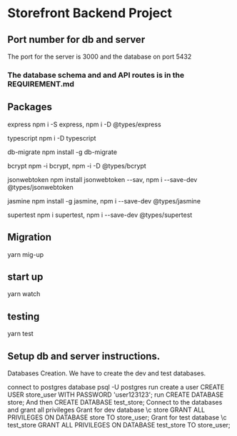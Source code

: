 # Storefront Backend Project

## Port number for db and server
The port for the server is 3000 and the database on port 5432


### The database schema and and API routes is in the REQUIREMENT.md
## Packages

express
npm i -S express, 
npm i -D @types/express

typescript
npm i -D typescript

db-migrate
npm install -g db-migrate

bcrypt
npm -i bcrypt,
npm -i -D @types/bcrypt

jsonwebtoken
npm install jsonwebtoken --sav,
npm i --save-dev @types/jsonwebtoken

jasmine
npm install -g jasmine,
npm i --save-dev @types/jasmine

supertest
npm i supertest, 
npm i --save-dev @types/supertest

## Migration
yarn mig-up

## start up

yarn watch

## testing

yarn test

## Setup db and server instructions.
Databases Creation.
We have to create the dev and test databases.

connect to postgres database psql -U postgres
run create a user
CREATE USER store_user WITH PASSWORD 'user123123';
run CREATE DATABASE store;  And then CREATE DATABASE test_store;
Connect to the databases and grant all privileges
Grant for dev database
\c store
GRANT ALL PRIVILEGES ON DATABASE store TO store_user;
Grant for test database
\c test_store
GRANT ALL PRIVILEGES ON DATABASE test_store TO store_user;